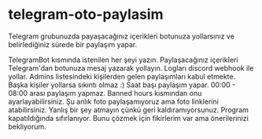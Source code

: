 # telegram-oto-paylasim

Telegram grubunuzda payaşacağınız içerikleri botunuza yollarsınız ve belirlediğiniz sürede bir paylaşım yapar.  

TelegramBot kısmında istenilen her şeyi yazın.
Paylaşacağınız içerikleri Telegram'dan botunuza mesaj yazarak yollayın.
Logları discord webhook ile yollar.
Admins listesindeki kişilerden gelen paylaşımları kabul etmekte. Başka kişiler yollarsa sıkıntı olmaz :)
Saat başı paylaşım yapar.
00:00 - 08:00 arası paylaşım yapmaz. Banned hours kısmından onu ayarlayabilirsiniz.
Şu anlık foto paylaşamıyoruz ama foto linklerini atabilirsiniz.
Yanlış bir şey atmayın çünkü geri kaldıramıyorsunuz.
Program kapatıldığında sıfırlanıyor. Bunu çözmek için fikirlerim var ama önerilerinizi bekliyorum.
